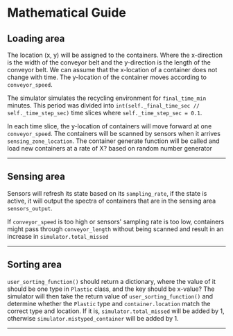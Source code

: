 
# Mathematical Guide

## Loading area

The location (x, y) will be assigned to the containers. Where the x-direction is the width of the conveyor belt and the y-direction is the length of the conveyor belt. We can assume that the x-location of a container does not change with time. The y-location of the container moves according to `conveyor_speed`. 

The simulator simulates the recycling environment for `final_time_min` minutes. This period was divided into `int(self._final_time_sec // self._time_step_sec)` time slices where `self._time_step_sec = 0.1`.  

In each time slice, the y-location of containers will move forward at one `conveyor_speed`. The containers will be scanned by sensors when it arrives `sensing_zone_location`. The container generate function will be called and load new containers at a rate of X? based on random number generator

---

## Sensing area

Sensors will refresh its state based on its `sampling_rate`, if the state is active, it will output the spectra of containers  that are in the sensing area `sensors_output`. 

If `conveyor_speed` is too high or sensors' sampling rate is too low, containers might pass through `conveyor_length` without being scanned and result in an increase in `simulator.total_missed` 

---

## Sorting area

`user_sorting_function()` should return a dictionary, where the value of it should be one type in `Plastic` class, and the key should be x-value? The simulator will then take the return value of `user_sorting_function()` and determine whether the `Plastic` type and `container.location` match the correct type and location. If it is, `simulator.total_missed` will be added by 1, otherwise `simulator.mistyped_container` will be added by 1.

---